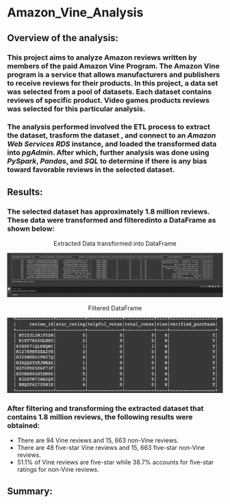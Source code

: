 # Amazon_Vine_Analysis

## Overview of the analysis:

### This project aims to analyze Amazon reviews written by members of the paid Amazon Vine Program. The Amazon Vine program is a service that allows manufacturers and publishers to receive reviews for their products. In this project, a data set was selected from a pool of datasets. Each dataset contains reviews of specific product. Video games products reviews was selected for this particular analysis. 

### The analysis performed involved the ETL process to extract the dataset, trasform the dataset , and connect to an *Amazon Web Services RDS* instance, and loaded the transformed data into *pgAdmin*. After which, further analysis was done using *PySpark*, *Pandas*, and *SQL* to determine if there is any bias toward favorable reviews in the selected dataset.

## Results:

### The selected dataset has approximately 1.8 million reviews. These data were transformed and filteredinto a DataFrame as shown below:

<p align="center">
   Extracted Data transformed into DataFrame
</p>

![This is an image](https://github.com/gmgarin/Amazon_Vine_Analysis/blob/8febc4db4c1849e54396ebee34d11c31302007a3/Resources/image1.png)

<p align="center">
   Filtered DataFrame
</p>

![This is an image](https://github.com/gmgarin/Amazon_Vine_Analysis/blob/1f61989655a8b7a72b04cc1f3a28fd4439d534e5/Resources/image2.png)

### After filtering and transforming the extracted dataset that contains 1.8 million reviews, the following results were obtained:
- There are 94 Vine reviews and 15, 663 non-Vine reviews.
- There are 48 five-star Vine reviews and 15, 663 five-star non-Vine reviews.
- 51.1% of Vine reviews are five-star while 38.7% accounts for five-star ratings for non-Vine reviews.




## Summary: